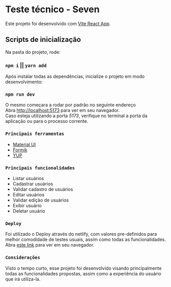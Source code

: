 # Teste técnico - Seven

Este projeto foi desenvolvido com [Vite React App](https://vitejs.dev/guide/#trying-vite-online).

## Scripts de inicialização

Na pasta do projeto, rode:
### `npm i` || `yarn add`
Após instalar todas as dependências, inicialize o projeto em modo desenvolvimento:

### `npm run dev`
O mesmo começara a rodar por padrão no seguinte endereço\
Abra [http://localhost:5173](http://localhost:5173) para ver em seu navegador.\
Caso esteja utilizando a porta *5173*, verifique no terminal a porta da aplicação ou para o processo corrente.

### `Principais ferramentas`

<ul>
<li>
  <a href="https://mui.com/pt/">
  Material UI
  </a>
</li>
<li>
  <a href="https://formik.org/docs/overview">
  Formik
  </a>
</li>
<li>
  <a href="https://www.npmjs.com/package/yup">
  YUP
  </a>
</li>
</ul>

### `Principais funcionalidades`

- Listar usuários
- Cadastrar usuários
- Validar cadastro de usuários
- Editar usuários
- Validar edição de usuários
- Exibir usuário
- Deletar usuário

### `Deploy`
Foi utilizado o Deploy através do netlify, com valores pre-definidos para melhor comodidade de testes usuais, assim como todas as funcionalidades.\
Abra [este link](https://6303813d53fd3f1087379cb8--starlit-cascaron-3c2df8.netlify.app/) para ver em seu navegador.


### `Considerações`
Visto o tempo curto, esse projeto foi desenvolvido visando principalmente todas as funcionalidades propostas, assim como a experiência do usuário que irá utiliza-la.
